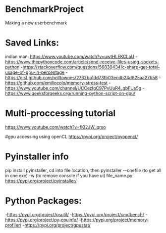 # BenchmarkProject
Making a new userbenchmark

# Saved Links:
indian man: https://www.youtube.com/watch?v=uwtHLEKCLaU
-https://www.thepythoncode.com/article/send-receive-files-using-sockets-python
-https://stackoverflow.com/questions/56830434/c-sharp-get-total-usage-of-gpu-in-percentage
-https://gist.github.com/willtownes/2762ba1dd73fb03ecdb24d625aa27b58
-https://github.com/emiliocolo/memory-stress-test
-https://www.youtube.com/channel/UCCezIgC97PvUuR4_gbFUs5g
-https://www.geeksforgeeks.org/running-python-script-on-gpu/

# Multi-proccessing tutorial
https://www.youtube.com/watch?v=fKl2JW_qrso

#gpu accessing using openCL
https://pypi.org/project/pyopencl/
# Pyinstaller info
pip install pyinstaller, 
cd into file location, 
then pyinstaller --onefile (to get all in one exe) -w (to remove console if you have ui) file_name.py
https://pypi.org/project/pyinstaller/

# Python Packages:
-https://pypi.org/project/psutil/
-https://pypi.org/project/cmdbench/
-https://pypi.org/project/py-cpuinfo/
-https://pypi.org/project/memory-profiler/
-https://pypi.org/project/gpustat/
